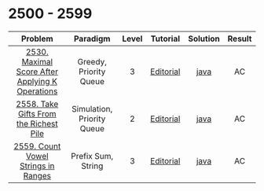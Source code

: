 # 2500 - 2599

|                                                           Problem                                                           |          Paradigm          | Level |                                            Tutorial                                             |                           Solution                            | Result |
| :-------------------------------------------------------------------------------------------------------------------------: | :------------------------: | :---: | :---------------------------------------------------------------------------------------------: | :-----------------------------------------------------------: | :----: |
| [2530. Maximal Score After Applying K Operations](https://leetcode.com/problems/maximal-score-after-applying-k-operations/) |   Greedy, Priority Queue   |   3   | [Editorial](https://leetcode.com/problems/maximal-score-after-applying-k-operations/editorial/) | [java](./2530_Maximal_Score_After_Applying_K_Operations.java) |   AC   |
|          [2558. Take Gifts From the Richest Pile](https://leetcode.com/problems/take-gifts-from-the-richest-pile/)          | Simulation, Priority Queue |   2   |     [Editorial](https://leetcode.com/problems/take-gifts-from-the-richest-pile/editorial/)      |     [java](./2558_Take_Gifts_From_the_Richest_Pile.java)      |   AC   |
|             [2559. Count Vowel Strings in Ranges](https://leetcode.com/problems/count-vowel-strings-in-ranges/)             |     Prefix Sum, String     |   3   |       [Editorial](https://leetcode.com/problems/count-vowel-strings-in-ranges/editorial/)       |       [java](./2559_Count_Vowel_Strings_in_Ranges.java)       |   AC   |

